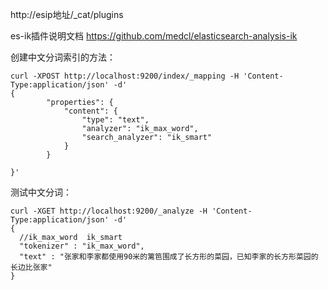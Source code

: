 
http://esip地址/_cat/plugins

es-ik插件说明文档
https://github.com/medcl/elasticsearch-analysis-ik

创建中文分词索引的方法：   
```
curl -XPOST http://localhost:9200/index/_mapping -H 'Content-Type:application/json' -d'
{
        "properties": {
            "content": {
                "type": "text",
                "analyzer": "ik_max_word",
                "search_analyzer": "ik_smart"
            }
        }

}'
```

测试中文分词：  

```
curl -XGET http://localhost:9200/_analyze -H 'Content-Type:application/json' -d'
{
  //ik_max_word  ik_smart
  "tokenizer" : "ik_max_word",
  "text" : "张家和李家都使用90米的篱笆围成了长方形的菜园，已知李家的长方形菜园的长边比张家"
}

```
    
    
